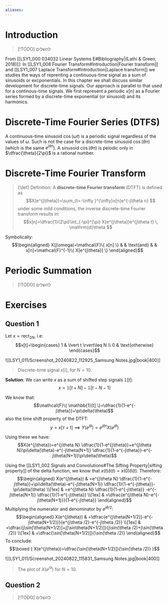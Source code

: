 ```yaml
---
aliases:
---
```


# Introduction

>[!TODO] להשלים


From [[LSY1_000 034032 Linear Systems E#Bibliography|(Lathi & Green, 2018)]]:
In [[LSY1_008 Fourier Transform#Introduction|Fourier transform]] and [[LSY1_007 Laplace Transform#Introduction|Laplace transform]] we studies the ways of reprenting a continuous-time signal as a sum of sinusoids or excponentials. In this chapter we shall discuss similar development for discrete-time signals. Our approach is parallel to that used for a continous-time signals. We first represent a periodic $x[n]$ as a Fourier series formed by a discrete-time exponential (or sinusoid) and its harmonics.

# Discrete-Time Fourier Series (DTFS)
A continuous-time sinusoid $\cos(\omega t)$ is a periodic signal regardless of the values of $\omega$. Such is not the case for a discrete-time sinusoid $\cos(\theta n)$ (which is the same $e^{j\theta n}$). A sinusoid $\cos(\theta n)$ is peiodic only in $\dfrac{\theta}{2\pi}$ is a rational number.

# Discrete-Time Fourier Transform


>[!def] Definition: 
> A **discrete-time Fourier transform** (DTFT) is defined as
> $$X(e^{j\theta})=\sum_{t=-\infty }^{\infty}x[n]e^{-j\theta n} $$
> under some mild conditions, the inverse discrete-time Fourier transform results in:
> $$x[n]=\dfrac{1}{2\pi}\int_{-\pi}^{\pi} X(e^{j\theta})e^{j\theta t} \, \mathrm{d}\theta $$
> 

Symbolically:
$$\begin{aligned}
X(j\omega)=\mathcal{F}\{ x[n] \} &  & \text{and} &  & x[n]=\mathcal{F}^{-1}\{ X[e^{j\theta}] \}
\end{aligned}$$

# Periodic Summation
>[!TODO] להשלים

# Exercises

## Question 1
Let $x=\mathrm{rect}_{2N}$, i.e:
$$x[t]=\begin{cases}
1 & \lvert t \rvert\leq  N \\
0 & \text{otherwise}
\end{cases}$$


![[LSY1_011/Screenshot_20240822_112925_Samsung Notes.jpg|book|400]]
>Discrete-time signal $x[i]$, for $N=10$.

**Solution**:
We can write $x$ as a sum of shifted step signals $\mathbb{1}[t]$:
$$x=\mathbb{1}[t+N]-\mathbb{1}[t-N-1]$$

We know that:
$$\mathcal{F}\{ \mathbb{1}[t] \}=\dfrac{1}{1-e^{-j\theta}}+\pi\delta(\theta)$$
also the time shift property of the DTFT:
$$y=x[\tau+t]\implies Y(e^{j\theta})=e^{j\theta \tau}X(e^{j\theta})$$

Using these we have:
$$X(e^{j\theta})=e^{j\theta N} \dfrac{1}{1-e^{j\theta}}+e^{j\theta N}\pi\delta(\theta)-e^{-j\theta(N+1)} \dfrac{1}{1-e^{-j\theta}}-e^{-j\theta(N+1)}\pi\delta(\theta)$$

Using the [[LSY1_002 Signals and Convolutions#The Sifting Property|sifting property]] of the delta function, we know that $x(t)\delta(t)=x(0)\delta(t)$. Therefore:
$$\begin{aligned}
X(e^{j\theta}) & =e^{j\theta N} \dfrac{1}{1-e^{-j\theta}}+\pi\delta(\theta)-e^{-j\theta(N+1)} \dfrac{1}{1-e^{-j\theta}}-\pi\delta(\theta) \\[1ex]
 & =e^{j\theta N} \dfrac{1}{1-e^{-j\theta}} -e^{-j\theta(N+1)} \dfrac{1}{1-e^{-j\theta}} \\[1ex]
 & =\dfrac{e^{j\theta N}-e^{-j\theta(N+1)}}{1-e^{-j\theta}}
\end{aligned}$$
Multiplying the numerator and denominator by $e^{j\theta/2}$:
$$\begin{aligned}
X(e^{j\theta}) & =\dfrac{e^{j\theta(N+1/2)}-e^{-j\theta(N+1/2)}}{e^{j\theta /2}-e^{-j\theta /2}} \\[1ex]
 & =\dfrac{j\sin[\theta(N+1/2)]+j[\sin\theta(N+1/2)]}{j\sin(\theta /2)+j\sin(\theta /2)} \\[1ex]
 & =\dfrac{\sin[\theta(N+1/2)]}{\sin(\theta /2)}
\end{aligned}$$
To conclude:
$$\boxed {
X(e^{j\theta})=\dfrac{\sin[\theta(N+1/2)]}{\sin(\theta /2)}
 }$$


![[LSY1_011/Screenshot_20240822_115831_Samsung Notes.jpg|book|400]]
>The plot of $X(e^{j\theta})$ for $N=10$.

## Question 2
>[!TODO] להשלים